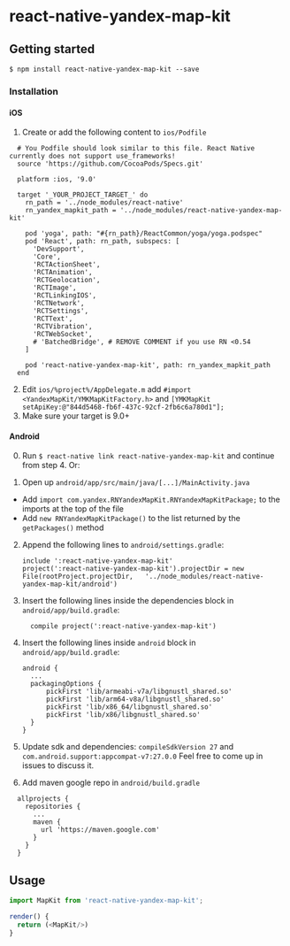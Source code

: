 # react-native-yandex-map-kit

## Getting started

`$ npm install react-native-yandex-map-kit --save`

### Installation

#### iOS

1. Create or add the following content to `ios/Podfile`
  ```
    # You Podfile should look similar to this file. React Native currently does not support use_frameworks!
    source 'https://github.com/CocoaPods/Specs.git'

    platform :ios, '9.0'

    target '_YOUR_PROJECT_TARGET_' do
      rn_path = '../node_modules/react-native'
      rn_yandex_mapkit_path = '../node_modules/react-native-yandex-map-kit'

      pod 'yoga', path: "#{rn_path}/ReactCommon/yoga/yoga.podspec"
      pod 'React', path: rn_path, subspecs: [
        'DevSupport',
        'Core',
        'RCTActionSheet',
        'RCTAnimation',
        'RCTGeolocation',
        'RCTImage',
        'RCTLinkingIOS',
        'RCTNetwork',
        'RCTSettings',
        'RCTText',
        'RCTVibration',
        'RCTWebSocket',
        # 'BatchedBridge', # REMOVE COMMENT if you use RN <0.54
      ]

      pod 'react-native-yandex-map-kit', path: rn_yandex_mapkit_path
    end
  ```
2. Edit `ios/%project%/AppDelegate.m` add `#import <YandexMapKit/YMKMapKitFactory.h>` and `[YMKMapKit setApiKey:@"844d5468-fb6f-437c-92cf-2fb6c6a780d1"];`
3. Make sure your target is 9.0+

#### Android

0. Run `$ react-native link react-native-yandex-map-kit` and continue from step 4.
  Or:

1.  Open up `android/app/src/main/java/[...]/MainActivity.java`

* Add `import com.yandex.RNYandexMapKit.RNYandexMapKitPackage;` to the imports at the top of the file
* Add `new RNYandexMapKitPackage()` to the list returned by the `getPackages()` method

2.  Append the following lines to `android/settings.gradle`:
    ```
    include ':react-native-yandex-map-kit'
    project(':react-native-yandex-map-kit').projectDir = new File(rootProject.projectDir, 	'../node_modules/react-native-yandex-map-kit/android')
    ```
3.  Insert the following lines inside the dependencies block in `android/app/build.gradle`:
    ```
      compile project(':react-native-yandex-map-kit')
    ```
4.  Insert the following lines inside `android` block in `android/app/build.gradle`:
    ```
    android {
      ...
      packagingOptions {
          pickFirst 'lib/armeabi-v7a/libgnustl_shared.so'
          pickFirst 'lib/arm64-v8a/libgnustl_shared.so'
          pickFirst 'lib/x86_64/libgnustl_shared.so'
          pickFirst 'lib/x86/libgnustl_shared.so'
      }
    }
    ```
5. Update sdk and dependencies: `compileSdkVersion 27` and `com.android.support:appcompat-v7:27.0.0`
Feel free to come up in issues to discuss it.

6. Add maven google repo in `android/build.gradle`
  ```
    allprojects {
      repositories {
        ...
        maven {
          url 'https://maven.google.com'
        }
      }
    }
  ```

## Usage

```javascript
import MapKit from 'react-native-yandex-map-kit';

render() {
  return (<MapKit/>)
}
```
